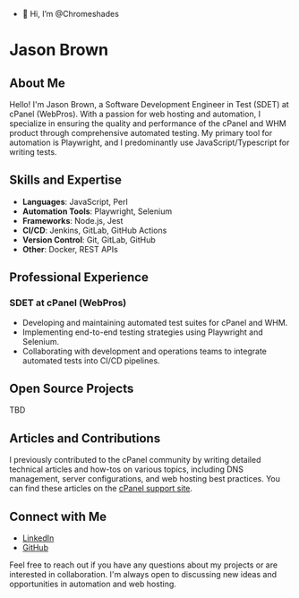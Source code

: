 - 👋 Hi, I’m @Chromeshades
# Jason Brown

## About Me

Hello! I'm Jason Brown, a Software Development Engineer in Test (SDET) at cPanel (WebPros). With a passion for web hosting and automation, I specialize in ensuring the quality and performance of the cPanel and WHM product through comprehensive automated testing. My primary tool for automation is Playwright, and I predominantly use JavaScript/Typescript for writing tests.

## Skills and Expertise

- **Languages**: JavaScript, Perl
- **Automation Tools**: Playwright, Selenium
- **Frameworks**: Node.js, Jest
- **CI/CD**: Jenkins, GitLab, GitHub Actions
- **Version Control**: Git, GitLab, GitHub
- **Other**: Docker, REST APIs

## Professional Experience

### SDET at cPanel (WebPros)
- Developing and maintaining automated test suites for cPanel and WHM.
- Implementing end-to-end testing strategies using Playwright and Selenium.
- Collaborating with development and operations teams to integrate automated tests into CI/CD pipelines.

## Open Source Projects

TBD

## Articles and Contributions

I previously contributed to the cPanel community by writing detailed technical articles and how-tos on various topics, including DNS management, server configurations, and web hosting best practices. You can find these articles on the [cPanel support site](https://support.cpanel.net/hc/en-us/profiles/388935108033-Jason-Brown).

## Connect with Me

- [LinkedIn](https://www.linkedin.com/in/jaosonbrown/)
- [GitHub](https://github.com/Chromeshades)

Feel free to reach out if you have any questions about my projects or are interested in collaboration. I'm always open to discussing new ideas and opportunities in automation and web hosting.

